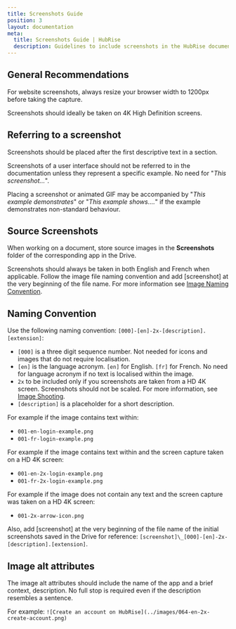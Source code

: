 ```yaml
---
title: Screenshots Guide
position: 3
layout: documentation
meta:
  title: Screenshots Guide | HubRise
  description: Guidelines to include screenshots in the HubRise documentation.
---
```


[comment]: # (This page has been duplicated in .../contributing/fr)

## General Recommendations

For website screenshots,  always resize your browser width to 1200px before taking the capture.

Screenshots should ideally be taken on 4K High Definition screens.

## Referring to a screenshot

Screenshots should be placed after the first descriptive text in a section.

Screenshots of a user interface should not be referred to in the documentation unless they represent a specific example. No need for "_This screenshot…_".

Placing a screenshot or animated GIF may be accompanied by "_This example demonstrates_" or "_This example shows…._" if the example demonstrates non-standard behaviour.

## Source Screenshots

When working on a document, store source images in the **Screenshots** folder of the corresponding app in the Drive.

Screenshots should always be taken in both English and French when applicable. Follow the image file naming convention and add [screenshot] at the very beginning of the file name. For more information see [Image Naming Convention](#naming-convention).

## Naming Convention

Use the following naming convention: `[000]-[en]-2x-[description].[extension]`:

- `[000]` is a three digit sequence number. Not needed for icons and images that do not require localisation.
- `[en]` is the language acronym. `[en]` for English. `[fr]` for French. No need for language acronym if no text is localised within the image.
- `2x` to be included only if you screenshots are taken from a HD 4K screen. Screenshots should not be scaled. For more information, see [Image Shooting](#image-shooting).
- `[description]` is a placeholder for a short description.

For example if the image contains text within:

- `001-en-login-example.png`
- `001-fr-login-example.png`

For example if the image contains text within and the screen capture taken on a HD 4K screen:

- `001-en-2x-login-example.png`
- `001-fr-2x-login-example.png`

For example if the image does not contain any text and the screen capture was taken on a HD 4K screen:

- `001-2x-arrow-icon.png`

Also, add [screenshot] at the very beginning of the file name of the initial screenshots saved in the Drive for reference: `[screenshot]\_[000]-[en]-2x-[description].[extension]`.

## Image alt attributes

The image alt attributes should include the name of the app and a brief context, description. No full stop is required even if the description resembles a sentence.

For example: `![Create an account on HubRise](../images/064-en-2x-create-account.png)`
